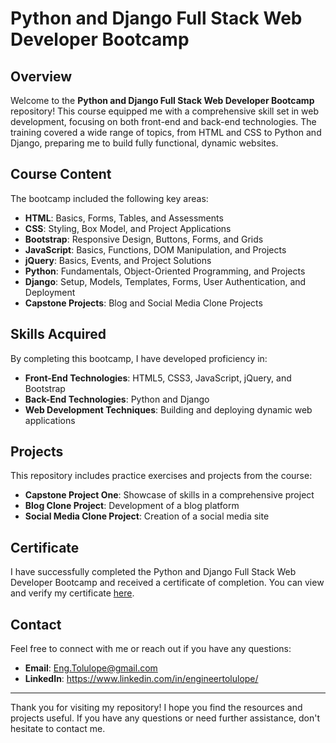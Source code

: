 # Python and Django Full Stack Web Developer Bootcamp

## Overview

Welcome to the **Python and Django Full Stack Web Developer Bootcamp** repository! This course equipped me with a comprehensive skill set in web development, focusing on both front-end and back-end technologies. The training covered a wide range of topics, from HTML and CSS to Python and Django, preparing me to build fully functional, dynamic websites.

## Course Content

The bootcamp included the following key areas:

- **HTML**: Basics, Forms, Tables, and Assessments
- **CSS**: Styling, Box Model, and Project Applications
- **Bootstrap**: Responsive Design, Buttons, Forms, and Grids
- **JavaScript**: Basics, Functions, DOM Manipulation, and Projects
- **jQuery**: Basics, Events, and Project Solutions
- **Python**: Fundamentals, Object-Oriented Programming, and Projects
- **Django**: Setup, Models, Templates, Forms, User Authentication, and Deployment
- **Capstone Projects**: Blog and Social Media Clone Projects

## Skills Acquired

By completing this bootcamp, I have developed proficiency in:

- **Front-End Technologies**: HTML5, CSS3, JavaScript, jQuery, and Bootstrap
- **Back-End Technologies**: Python and Django
- **Web Development Techniques**: Building and deploying dynamic web applications

## Projects

This repository includes practice exercises and projects from the course:

- **Capstone Project One**: Showcase of skills in a comprehensive project
- **Blog Clone Project**: Development of a blog platform
- **Social Media Clone Project**: Creation of a social media site

## Certificate

I have successfully completed the Python and Django Full Stack Web Developer Bootcamp and received a certificate of completion. You can view and verify my certificate [here](https://www.udemy.com/certificate/UC-9976b6ab-328c-4996-a3f7-e81308db3f97/).

## Contact

Feel free to connect with me or reach out if you have any questions:

- **Email**: Eng.Tolulope@gmail.com
- **LinkedIn**: https://www.linkedin.com/in/engineertolulope/
---
Thank you for visiting my repository! I hope you find the resources and projects useful. If you have any questions or need further assistance, don't hesitate to contact me.

